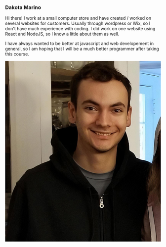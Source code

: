 ### Dakota Marino
Hi there! I work at a small computer store and have created / worked on several websites for customers. Usually through wordpress or Wix, so I don't have much experience with coding. I did work on one website using React and NodeJS, so I know a little about them as well. 

I have always wanted to be better at javascript and web developement in general, so I am hoping that I will be a much better programmer after taking this course.  

![alt text](https://github.com/atokad99/webdev01/blob/main/Images/dakota.jpg?raw=true)